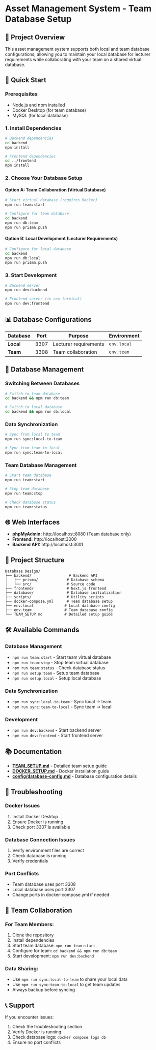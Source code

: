 # Asset Management System - Team Database Setup

## 🎯 Project Overview
This asset management system supports both local and team database configurations, allowing you to maintain your local database for lecturer requirements while collaborating with your team on a shared virtual database.

## 🚀 Quick Start

### Prerequisites
- Node.js and npm installed
- Docker Desktop (for team database)
- MySQL (for local database)

### 1. Install Dependencies
```bash
# Backend dependencies
cd backend
npm install

# Frontend dependencies
cd ../frontend
npm install
```

### 2. Choose Your Database Setup

#### Option A: Team Collaboration (Virtual Database)
```bash
# Start virtual database (requires Docker)
npm run team:start

# Configure for team database
cd backend
npm run db:team
npm run prisma:push
```

#### Option B: Local Development (Lecturer Requirements)
```bash
# Configure for local database
cd backend
npm run db:local
npm run prisma:push
```

### 3. Start Development
```bash
# Backend server
npm run dev:backend

# Frontend server (in new terminal)
npm run dev:frontend
```

## 📊 Database Configurations

| Database | Port | Purpose | Environment |
|----------|------|---------|-------------|
| **Local** | 3307 | Lecturer requirements | `env.local` |
| **Team** | 3308 | Team collaboration | `env.team` |

## 🔄 Database Management

### Switching Between Databases
```bash
# Switch to team database
cd backend && npm run db:team

# Switch to local database
cd backend && npm run db:local
```

### Data Synchronization
```bash
# Sync from local to team
npm run sync:local-to-team

# Sync from team to local
npm run sync:team-to-local
```

### Team Database Management
```bash
# Start team database
npm run team:start

# Stop team database
npm run team:stop

# Check database status
npm run team:status
```

## 🌐 Web Interfaces

- **phpMyAdmin:** http://localhost:8080 (Team database only)
- **Frontend:** http://localhost:3000
- **Backend API:** http://localhost:3001

## 📁 Project Structure

```
Database Design/
├── backend/                 # Backend API
│   ├── prisma/             # Database schema
│   └── src/                # Source code
├── frontend/               # Next.js frontend
├── database/               # Database initialization
├── scripts/                # Utility scripts
├── docker-compose.yml      # Team database setup
├── env.local              # Local database config
├── env.team               # Team database config
└── TEAM_SETUP.md          # Detailed setup guide
```

## 🛠️ Available Commands

### Database Management
- `npm run team:start` - Start team virtual database
- `npm run team:stop` - Stop team virtual database
- `npm run team:status` - Check database status
- `npm run setup:team` - Setup team database
- `npm run setup:local` - Setup local database

### Data Synchronization
- `npm run sync:local-to-team` - Sync local → team
- `npm run sync:team-to-local` - Sync team → local

### Development
- `npm run dev:backend` - Start backend server
- `npm run dev:frontend` - Start frontend server

## 📚 Documentation

- **[TEAM_SETUP.md](TEAM_SETUP.md)** - Detailed team setup guide
- **[DOCKER_SETUP.md](DOCKER_SETUP.md)** - Docker installation guide
- **[config/database-config.md](config/database-config.md)** - Database configuration details

## 🔧 Troubleshooting

### Docker Issues
1. Install Docker Desktop
2. Ensure Docker is running
3. Check port 3307 is available

### Database Connection Issues
1. Verify environment files are correct
2. Check database is running
3. Verify credentials

### Port Conflicts
- Team database uses port 3308
- Local database uses port 3307
- Change ports in docker-compose.yml if needed

## 👥 Team Collaboration

### For Team Members:
1. Clone the repository
2. Install dependencies
3. Start team database: `npm run team:start`
4. Configure for team: `cd backend && npm run db:team`
5. Start development: `npm run dev:backend`

### Data Sharing:
- Use `npm run sync:local-to-team` to share your local data
- Use `npm run sync:team-to-local` to get team updates
- Always backup before syncing

## 📞 Support

If you encounter issues:
1. Check the troubleshooting section
2. Verify Docker is running
3. Check database logs: `docker compose logs db`
4. Ensure no port conflicts
